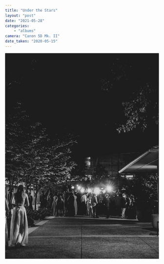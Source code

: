```yaml
---
title: "Under the Stars"
layout: "post" 
date: "2021-05-28"
categories: 
    - "albums"
camera: "Canon 5D Mk. II"
date_taken: "2020-05-15"
---
```


![underthestars](/images/prom.jpg)
